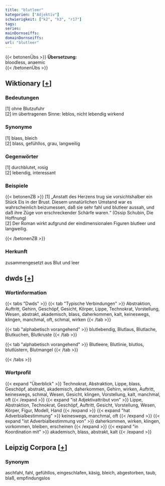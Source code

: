 ```yaml
---
title: "blutleer"
kategorien: ["Adjektiv"]
schwierigkeit: ["k2", "h3", "r17"]
tags:
series:
mainDornseiffs:
domainDornseiffs:
url: "blutleer"
---
```


{{< betonenÜbs >}}
**Übersetzung:**  
bloodless, anaemic  
{{< /betonenÜbs >}}

## Wiktionary [[+](https://de.wiktionary.org/wiki/blutleer)]

### Bedeutungen
[1] ohne Blutzufuhr  
[2] im übertragenen Sinne: leblos, nicht lebendig wirkend  

### Synonyme
[1] blass, bleich  
[2] blass, gefühllos, grau, langweilig  

### Gegenwörter
[1] durchblutet, rosig  
[2] lebendig, interessant  

### Beispiele
{{< betonenZB >}}
[1] „Anstatt des Herzens trug sie vorsichtshalber ein Stück Eis in der Brust. Diesem unnatürlichen Umstand war es wahrscheinlich beizumessen, daß sie sehr fahl und blutleer aussah, und daß ihre Züge von erschreckender Schärfe waren.“ (Ossip Schubin, Die Hoffnung)  
[2] Der Roman wirkt aufgrund der eindimensionalen Figuren blutleer und langweilig.  

{{< /betonenZB >}}
### Herkunft
zusammengesetzt aus Blut und leer  



## dwds [[+](https://www.dwds.de/wb/blutleer)]

### Wortinformation
{{< tabs "Dwds" >}}
{{< tab "Typische Verbindungen" >}}
Abstraktion, Auftritt, Gehirn, Geschöpf, Gesicht, Körper, Lippe, Technokrat, Vorstellung, Wesen, abstrakt, akademisch, blass, daherkommen, kalt, keineswegs, klingen, manchmal, oft, schmal, wirken
{{< /tab >}}

{{< tab "alphabetisch vorangehend" >}}
blutlebendig, Blutlaus, Blutlache, Blutkuchen, Blutkruste
{{< /tab >}}

{{< tab "alphabetisch vorangehend" >}}
Blutleere, Blutlinie, blutlos, blutlüstern, Blutmangel
{{< /tab >}}

{{< /tabs >}}

### Wortprofil
{{< expand "Überblick" >}} Technokrat, Abstraktion, Lippe, blass, Geschöpf, abstrakt, akademisch, daherkommen, Gehirn, wirken, Auftritt, keineswegs, schmal, Wesen, Gesicht, klingen, Vorstellung, kalt, manchmal, oft {{< /expand >}}
{{< expand "ist Adjektivattribut von" >}} Lippe, Abstraktion, Technokrat, Geschöpf, Auftritt, Gesicht, Vorstellung, Wesen, Körper, Figur, Modell, Hand {{< /expand >}}
{{< expand "hat Adverbialbestimmung" >}} keineswegs, manchmal, oft {{< /expand >}}
{{< expand "ist Adverbialbestimmung von" >}} daherkommen, wirken, klingen, vorkommen, bleiben, erscheinen {{< /expand >}}
{{< expand "in Koordination mit" >}} akademisch, blass, abstrakt, kalt {{< /expand >}}

## Leipzig Corpora [[+](https://corpora.uni-leipzig.de/en/res?word=blutleer&corpusId=deu_newscrawl-public_2018)]


### Synonym
aschfahl, fahl, gefühllos, eingeschlafen, käsig, bleich, abgestorben, taub, blaß, empfindungslos

